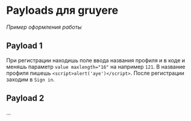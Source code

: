 # Payloads для gruyere

_Пример оформления работы_

## Payload 1

При регистрации находишь поле ввода названия профиля и в коде и меняшь параметр `value maxlength="16"` на например `121`. В название профиля пишешь `<script>alert('aye')</script>`. После регистрации заходим в `Sign in`. 

## Payload 2

...
